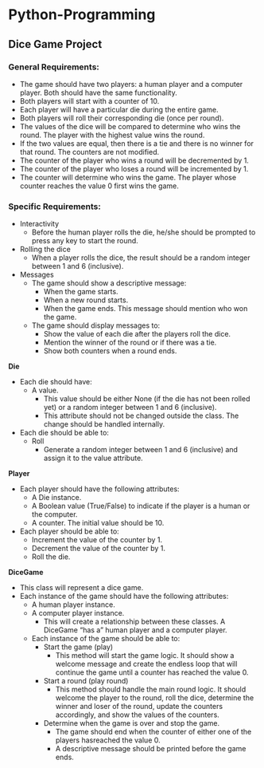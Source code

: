 # Python-Programming
## Dice Game Project
### General Requirements:
- The game should have two players: a human player and a computer player. Both should
have the same functionality.
- Both players will start with a counter of 10.
- Each player will have a particular die during the entire game.
- Both players will roll their corresponding die (once per round).
- The values of the dice will be compared to determine who wins the round. The player
with the highest value wins the round.
- If the two values are equal, then there is a tie and there is no winner for that round. The
counters are not modified.
- The counter of the player who wins a round will be decremented by 1.
- The counter of the player who loses a round will be incremented by 1.
- The counter will determine who wins the game. The player whose counter reaches the
value 0 first wins the game.

### Specific Requirements:
- Interactivity
  - Before the human player rolls the die, he/she should be prompted to press any key to start the round.
- Rolling the dice
  - When a player rolls the dice, the result should be a random integer between 1 and 6 (inclusive).
- Messages
  - The game should show a descriptive message:
    - When the game starts.
    - When a new round starts.
    - When the game ends. This message should mention who won the game.
  - The game should display messages to:
    - Show the value of each die after the players roll the dice.
    - Mention the winner of the round or if there was a tie.
    - Show both counters when a round ends.

**Die**
- Each die should have:
  - A value.
    - This value should be either None (if the die has not been rolled yet) or a random integer between 1 and 6 (inclusive).
    - This attribute should not be changed outside the class. The change should be handled internally.
- Each die should be able to:
  - Roll
    - Generate a random integer between 1 and 6 (inclusive) and assign it to the value attribute.

**Player**
- Each player should have the following attributes:
  - A Die instance.
  - A Boolean value (True/False) to indicate if the player is a human or the computer.
  - A counter. The initial value should be 10.
- Each player should be able to:
  - Increment the value of the counter by 1.
  - Decrement the value of the counter by 1.
  - Roll the die.

**DiceGame**
- This class will represent a dice game.
- Each instance of the game should have the following attributes:
  - A human player instance.
  - A computer player instance.
    - This will create a relationship between these classes. A DiceGame “has a” human player and a computer player.
  - Each instance of the game should be able to:
    - Start the game (play)
      - This method will start the game logic. It should show a welcome message and create the endless loop that will continue the game until a counter has reached the value 0.
    - Start a round (play round)
      - This method should handle the main round logic. It should welcome the player to the round, roll the dice, determine the winner and loser of the round, update the counters accordingly, and show the values of the counters.
    - Determine when the game is over and stop the game.
      - The game should end when the counter of either one of the players hasreached the value 0.
      - A descriptive message should be printed before the game ends.
